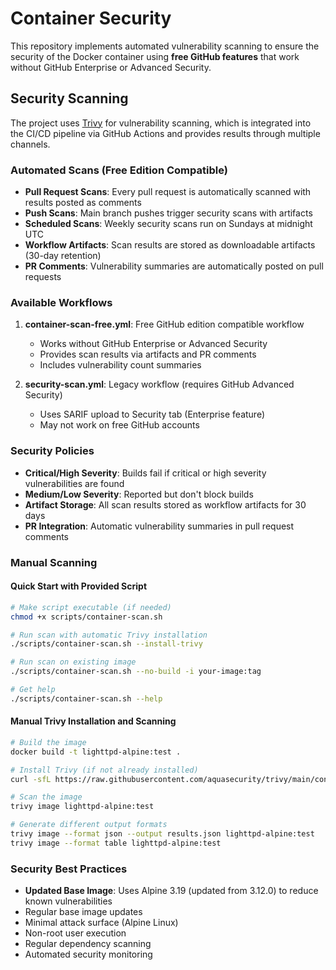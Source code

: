 # Container Security

This repository implements automated vulnerability scanning to ensure the security of the Docker container using **free GitHub features** that work without GitHub Enterprise or Advanced Security.

## Security Scanning

The project uses [Trivy](https://trivy.dev/) for vulnerability scanning, which is integrated into the CI/CD pipeline via GitHub Actions and provides results through multiple channels.

### Automated Scans (Free Edition Compatible)

- **Pull Request Scans**: Every pull request is automatically scanned with results posted as comments
- **Push Scans**: Main branch pushes trigger security scans with artifacts
- **Scheduled Scans**: Weekly security scans run on Sundays at midnight UTC
- **Workflow Artifacts**: Scan results are stored as downloadable artifacts (30-day retention)
- **PR Comments**: Vulnerability summaries are automatically posted on pull requests

### Available Workflows

1. **container-scan-free.yml**: Free GitHub edition compatible workflow
   - Works without GitHub Enterprise or Advanced Security
   - Provides scan results via artifacts and PR comments
   - Includes vulnerability count summaries
   
2. **security-scan.yml**: Legacy workflow (requires GitHub Advanced Security)
   - Uses SARIF upload to Security tab (Enterprise feature)
   - May not work on free GitHub accounts

### Security Policies

- **Critical/High Severity**: Builds fail if critical or high severity vulnerabilities are found
- **Medium/Low Severity**: Reported but don't block builds
- **Artifact Storage**: All scan results stored as workflow artifacts for 30 days
- **PR Integration**: Automatic vulnerability summaries in pull request comments

### Manual Scanning

#### Quick Start with Provided Script

```bash
# Make script executable (if needed)
chmod +x scripts/container-scan.sh

# Run scan with automatic Trivy installation
./scripts/container-scan.sh --install-trivy

# Run scan on existing image
./scripts/container-scan.sh --no-build -i your-image:tag

# Get help
./scripts/container-scan.sh --help
```

#### Manual Trivy Installation and Scanning

```bash
# Build the image
docker build -t lighttpd-alpine:test .

# Install Trivy (if not already installed)
curl -sfL https://raw.githubusercontent.com/aquasecurity/trivy/main/contrib/install.sh | sh -s -- -b /usr/local/bin

# Scan the image
trivy image lighttpd-alpine:test

# Generate different output formats
trivy image --format json --output results.json lighttpd-alpine:test
trivy image --format table lighttpd-alpine:test
```

### Security Best Practices

- **Updated Base Image**: Uses Alpine 3.19 (updated from 3.12.0) to reduce known vulnerabilities
- Regular base image updates
- Minimal attack surface (Alpine Linux)
- Non-root user execution
- Regular dependency scanning
- Automated security monitoring